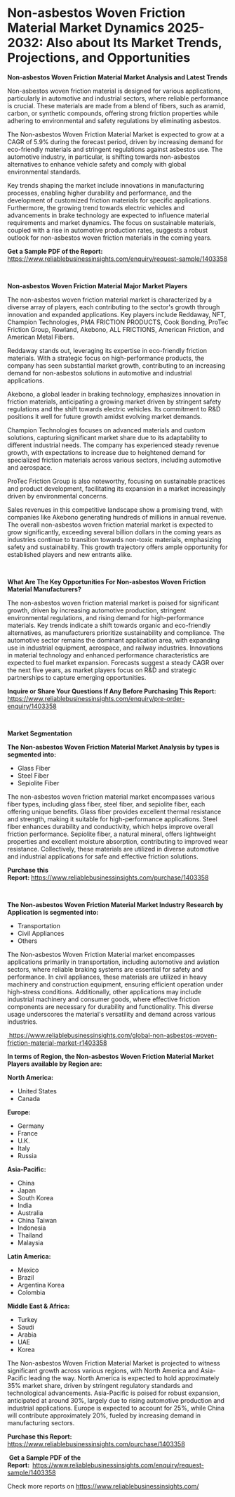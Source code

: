 <p><h1>Non-asbestos Woven Friction Material Market Dynamics 2025-2032: Also about Its Market Trends, Projections, and Opportunities</h1></p><p><strong>Non-asbestos Woven Friction Material Market Analysis and Latest Trends</strong></p>
<p><p>Non-asbestos woven friction material is designed for various applications, particularly in automotive and industrial sectors, where reliable performance is crucial. These materials are made from a blend of fibers, such as aramid, carbon, or synthetic compounds, offering strong friction properties while adhering to environmental and safety regulations by eliminating asbestos.</p><p>The Non-asbestos Woven Friction Material Market is expected to grow at a CAGR of 5.9% during the forecast period, driven by increasing demand for eco-friendly materials and stringent regulations against asbestos use. The automotive industry, in particular, is shifting towards non-asbestos alternatives to enhance vehicle safety and comply with global environmental standards. </p><p>Key trends shaping the market include innovations in manufacturing processes, enabling higher durability and performance, and the development of customized friction materials for specific applications. Furthermore, the growing trend towards electric vehicles and advancements in brake technology are expected to influence material requirements and market dynamics. The focus on sustainable materials, coupled with a rise in automotive production rates, suggests a robust outlook for non-asbestos woven friction materials in the coming years.</p></p>
<p><strong>Get a Sample PDF of the Report:&nbsp;</strong> <a href="https://www.reliablebusinessinsights.com/enquiry/request-sample/1403358?utm_campaign=3275&utm_medium=2&utm_source=Github&utm_content=ia&utm_term=28032025&utm_id=non-asbestos-woven-friction-material">https://www.reliablebusinessinsights.com/enquiry/request-sample/1403358</a></p>
<p>&nbsp;</p>
<p><strong>Non-asbestos Woven Friction Material Major Market Players</strong></p>
<p><p>The non-asbestos woven friction material market is characterized by a diverse array of players, each contributing to the sector's growth through innovation and expanded applications. Key players include Reddaway, NFT, Champion Technologies, PMA FRICTION PRODUCTS, Cook Bonding, ProTec Friction Group, Rowland, Akebono, ALL FRICTIONS, American Friction, and American Metal Fibers.</p><p>Reddaway stands out, leveraging its expertise in eco-friendly friction materials. With a strategic focus on high-performance products, the company has seen substantial market growth, contributing to an increasing demand for non-asbestos solutions in automotive and industrial applications.</p><p>Akebono, a global leader in braking technology, emphasizes innovation in friction materials, anticipating a growing market driven by stringent safety regulations and the shift towards electric vehicles. Its commitment to R&D positions it well for future growth amidst evolving market demands.</p><p>Champion Technologies focuses on advanced materials and custom solutions, capturing significant market share due to its adaptability to different industrial needs. The company has experienced steady revenue growth, with expectations to increase due to heightened demand for specialized friction materials across various sectors, including automotive and aerospace.</p><p>ProTec Friction Group is also noteworthy, focusing on sustainable practices and product development, facilitating its expansion in a market increasingly driven by environmental concerns.</p><p>Sales revenues in this competitive landscape show a promising trend, with companies like Akebono generating hundreds of millions in annual revenue. The overall non-asbestos woven friction material market is expected to grow significantly, exceeding several billion dollars in the coming years as industries continue to transition towards non-toxic materials, emphasizing safety and sustainability. This growth trajectory offers ample opportunity for established players and new entrants alike.</p></p>
<p>&nbsp;</p>
<p><strong>What Are The Key Opportunities For Non-asbestos Woven Friction Material Manufacturers?</strong></p>
<p><p>The non-asbestos woven friction material market is poised for significant growth, driven by increasing automotive production, stringent environmental regulations, and rising demand for high-performance materials. Key trends indicate a shift towards organic and eco-friendly alternatives, as manufacturers prioritize sustainability and compliance. The automotive sector remains the dominant application area, with expanding use in industrial equipment, aerospace, and railway industries. Innovations in material technology and enhanced performance characteristics are expected to fuel market expansion. Forecasts suggest a steady CAGR over the next five years, as market players focus on R&D and strategic partnerships to capture emerging opportunities.</p></p>
<p><strong>Inquire or Share Your Questions If Any Before Purchasing This Report:</strong> <a href="https://www.reliablebusinessinsights.com/enquiry/pre-order-enquiry/1403358?utm_campaign=3275&utm_medium=2&utm_source=Github&utm_content=ia&utm_term=28032025&utm_id=non-asbestos-woven-friction-material">https://www.reliablebusinessinsights.com/enquiry/pre-order-enquiry/1403358</a></p>
<p>&nbsp;</p>
<p><strong>Market Segmentation</strong></p>
<p><strong>The Non-asbestos Woven Friction Material Market Analysis by types is segmented into:</strong></p>
<p><ul><li>Glass Fiber</li><li>Steel Fiber</li><li>Sepiolite Fiber</li></ul></p>
<p><p>The non-asbestos woven friction material market encompasses various fiber types, including glass fiber, steel fiber, and sepiolite fiber, each offering unique benefits. Glass fiber provides excellent thermal resistance and strength, making it suitable for high-performance applications. Steel fiber enhances durability and conductivity, which helps improve overall friction performance. Sepiolite fiber, a natural mineral, offers lightweight properties and excellent moisture absorption, contributing to improved wear resistance. Collectively, these materials are utilized in diverse automotive and industrial applications for safe and effective friction solutions.</p></p>
<p><strong>Purchase this Report:&nbsp;</strong><a href="https://www.reliablebusinessinsights.com/purchase/1403358?utm_campaign=3275&utm_medium=2&utm_source=Github&utm_content=ia&utm_term=28032025&utm_id=non-asbestos-woven-friction-material">https://www.reliablebusinessinsights.com/purchase/1403358</a></p>
<p>&nbsp;</p>
<p><strong>The Non-asbestos Woven Friction Material Market Industry Research by Application is segmented into:</strong></p>
<p><ul><li>Transportation</li><li>Civil Appliances</li><li>Others</li></ul></p>
<p><p>The Non-asbestos Woven Friction Material market encompasses applications primarily in transportation, including automotive and aviation sectors, where reliable braking systems are essential for safety and performance. In civil appliances, these materials are utilized in heavy machinery and construction equipment, ensuring efficient operation under high-stress conditions. Additionally, other applications may include industrial machinery and consumer goods, where effective friction components are necessary for durability and functionality. This diverse usage underscores the material's versatility and demand across various industries.</p></p>
<p><a href="https://www.reliablebusinessinsights.com/global-non-asbestos-woven-friction-material-market-r1403358?utm_campaign=3275&utm_medium=2&utm_source=Github&utm_content=ia&utm_term=28032025&utm_id=non-asbestos-woven-friction-material">&nbsp;https://www.reliablebusinessinsights.com/global-non-asbestos-woven-friction-material-market-r1403358</a></p>
<p><strong>In terms of Region, the Non-asbestos Woven Friction Material Market Players available by Region are:</strong></p>
<p>
    <p> <strong> North America: </strong>
        <ul>
            <li>United States</li>
            <li>Canada</li>
        </ul>
        </p> 
    <p> <strong> Europe: </strong>
        <ul>
            <li>Germany</li>
            <li>France</li>
            <li>U.K.</li>
            <li>Italy</li>
            <li>Russia</li>
        </ul>
        </p> 
    <p> <strong> Asia-Pacific: </strong>
        <ul>
            <li>China</li>
            <li>Japan</li>
            <li>South Korea</li>
            <li>India</li>
            <li>Australia</li>
            <li>China Taiwan</li>
            <li>Indonesia</li>
            <li>Thailand</li>
            <li>Malaysia</li>
        </ul>
        </p> 
    <p> <strong> Latin America: </strong>
        <ul>
            <li>Mexico</li>
            <li>Brazil</li>
            <li>Argentina Korea</li>
            <li>Colombia</li>
        </ul>
        </p> 
    <p> <strong> Middle East & Africa: </strong>
        <ul>
            <li>Turkey</li>
            <li>Saudi</li>
            <li>Arabia</li>
            <li>UAE</li>
            <li>Korea</li>
        </ul>
    </p>
    </p>
<p><p>The Non-asbestos Woven Friction Material Market is projected to witness significant growth across various regions, with North America and Asia-Pacific leading the way. North America is expected to hold approximately 35% market share, driven by stringent regulatory standards and technological advancements. Asia-Pacific is poised for robust expansion, anticipated at around 30%, largely due to rising automotive production and industrial applications. Europe is expected to account for 25%, while China will contribute approximately 20%, fueled by increasing demand in manufacturing sectors.</p></p>
<p><strong>Purchase this Report: </strong><a href="https://www.reliablebusinessinsights.com/purchase/1403358?utm_campaign=3275&utm_medium=2&utm_source=Github&utm_content=ia&utm_term=28032025&utm_id=non-asbestos-woven-friction-material">https://www.reliablebusinessinsights.com/purchase/1403358</a></p>
<p>&nbsp;<strong>Get a Sample PDF of the Report:&nbsp;&nbsp;</strong><a href="https://www.reliablebusinessinsights.com/enquiry/request-sample/1403358?utm_campaign=3275&utm_medium=2&utm_source=Github&utm_content=ia&utm_term=28032025&utm_id=non-asbestos-woven-friction-material">https://www.reliablebusinessinsights.com/enquiry/request-sample/1403358</a></p>
<p><strong></strong></p>
<p>Check more reports on <a href="https://www.reliablebusinessinsights.com/?utm_campaign=3275&utm_medium=2&utm_source=Github&utm_content=ia&utm_term=28032025&utm_id=non-asbestos-woven-friction-material">https://www.reliablebusinessinsights.com/</a></p>